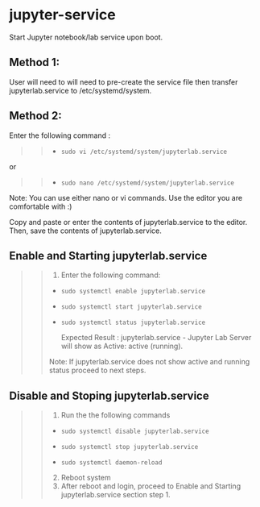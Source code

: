 # jupyter-service
Start Jupyter notebook/lab service upon boot.
>>
Method 1: 
---------
>>
User will need to will need to pre-create the service file then transfer jupyterlab.service to /etc/systemd/system.
>>
Method 2:
---------
>>
Enter the following command : 
>>-     sudo vi /etc/systemd/system/jupyterlab.service
or
>>-     sudo nano /etc/systemd/system/jupyterlab.service 
>>
Note: You can use either nano or vi commands. Use the editor you are comfortable with :) 
>> 
Copy and paste or enter the contents of jupyterlab.service to the editor. Then, save the contents of jupyterlab.service.
>>
Enable and Starting jupyterlab.service
---------------------------------------
>>1. Enter the following command:
>>-     sudo systemctl enable jupyterlab.service
>>-     sudo systemctl start jupyterlab.service
>>-     sudo systemctl status jupyterlab.service
>>      Expected Result : jupyterlab.service - Jupyter Lab Server will show as Active: active (running).
>> 
>> Note: If jupyterlab.service does not show active and running status proceed to next steps.


Disable and Stoping jupyterlab.service
---------------------------------------
>>1. Run the the following commands
>>-     sudo systemctl disable jupyterlab.service
>>-     sudo systemctl stop jupyterlab.service
>>-     sudo systemctl daemon-reload
>>2. Reboot system
>>3. After reboot and login, proceed to Enable and Starting jupyterlab.service section step 1.


